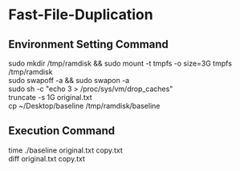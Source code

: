 # Fast-File-Duplication

## Environment Setting Command
sudo mkdir /tmp/ramdisk && sudo mount -t tmpfs -o size=3G tmpfs /tmp/ramdisk  
sudo swapoff -a && sudo swapon -a  
sudo sh -c "echo  3 > /proc/sys/vm/drop_caches"  
truncate -s 1G original.txt  
cp ~/Desktop/baseline /tmp/ramdisk/baseline  

## Execution Command
time ./baseline original.txt copy.txt  
diff original.txt copy.txt  
